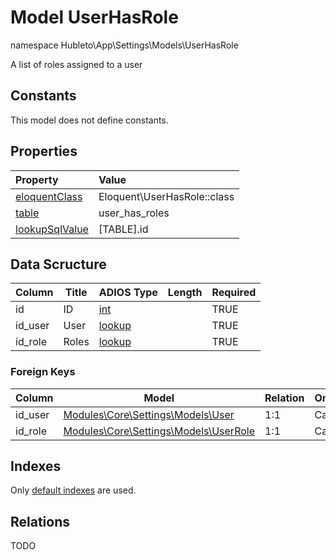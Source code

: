 # Model UserHasRole

namespace Hubleto\App\Settings\Models\UserHasRole

A list of roles assigned to a user

## Constants

This model does not define constants.

## Properties

| Property                                                                                 | Value                       |
| :--------------------------------------------------------------------------------------- | :-------------------------- |
| [eloquentClass](https://docs.wai.blue/adios-framework/models/properties#eloquentClass)   | Eloquent\UserHasRole::class |
| [table](https://docs.wai.blue/adios-framework/models/properties#table)                   | user_has_roles              |
| [lookupSqlValue](https://docs.wai.blue/adios-framework/models/properties#lookupSqlValue) | [TABLE].id                  |

## Data Scructure

| Column  | Title | ADIOS Type                                                               | Length | Required |
| ------- | ----- | ------------------------------------------------------------------------ | ------ | -------- |
| id      | ID    | [int](https://docs.wai.blue/adios-framework/models/attributes#int)       |        | TRUE     |
| id_user | User  | [lookup](https://docs.wai.blue/adios-framework/models/attributes#lookup) |        | TRUE     |
| id_role | Roles | [lookup](https://docs.wai.blue/adios-framework/models/attributes#lookup) |        | TRUE     |

### Foreign Keys

| Column  | Model                                             | Relation | OnUpdate | OnDelete |
| ------- | ------------------------------------------------- | -------- | -------- | -------- |
| id_user | [Modules\Core\Settings\Models\User](user)      | 1:1      | Cascade  | Cascade  |
| id_role | [Modules\Core\Settings\Models\UserRole](user-role) | 1:1      | Cascade  | Cascade  |

## Indexes

Only [default indexes](https://docs.wai.blue/adios-framework/default-indexes) are used.

## Relations

TODO

